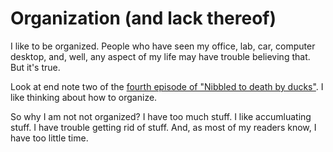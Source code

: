 Organization (and lack thereof)
===============================

I like to be organized.  People who have seen my office, lab, car, computer
desktop, and, well, any aspect of my life may have trouble believing that.
But it's true.

Look at end note two of the [fourth episode of "Nibbled to death by ducks"](...).  I like thinking about how to organize.

So why I am not not organized?  I have too much stuff.  I like
accumluating stuff.  I have trouble getting rid of stuff.  And, as most
of my readers know, I have too little time.
